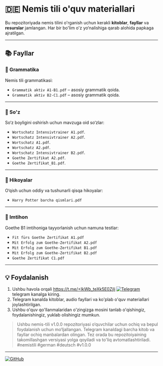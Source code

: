 # 🇩🇪 Nemis tili o'quv materiallari

Bu repozitoriyada nemis tilini o'rganish uchun kerakli **kitoblar**, **fayllar** va **resurslar** jamlangan. Har bir bo'lim o'z yo‘nalishiga qarab alohida papkaga ajratilgan.

---

## 📚 Fayllar

### 📁 Grammatika
Nemis tili grammatikasi:
- `Grammatik aktiv A1-B1.pdf` – asosiy grammatik qoida.
- `Grammatik aktiv B2-C1.pdf` – asosiy grammatik qoida.

---

### 📁 So'z
So‘z boyligini oshirish uchun mavzuga oid so‘zlar:
- `Wortschatz Intensivtrainer A1.pdf`.
- `Wortschatz Intensivtrainer A2.pdf`.
- `Wortschatz A1.pdf`.
- `Wortschatz A2.pdf`.
- `Wortschatz Intensivtrainer B2.pdf`.
- `Goethe Zertifikat A2.pdf`.
- `Goethe Zertifikat_B1.pdf`.

---

### 📁 Hikoyalar
O‘qish uchun oddiy va tushunarli qisqa hikoyalar:
- `Harry Potter barcha qismlari.pdf`

---

### 📁 Imtihon
Goethe B1 imtihoniga tayyorlanish uchun namuna testlar:
- `Fit fürs Goethe Zertifikat A1.pdf`
- `Mit Erfolg zum Goethe-Zertifikat A2.pdf`
- `Mit Erfolg zum Goethe-Zertifikat B1.pdf`
- `Mit Erfolg zum Goethe-Zertifikat B2.pdf`
- `Goethe Zertifikat C1.pdf`
  
---

## 💡 Foydalanish

1. Ushbu havola orqali https://t.me/+IkWb_teXk5E0Zjli [![Telegram](https://img.shields.io/badge/Telegram-Chat-2CA5E0?style=for-the-badge&logo=telegram)](https://t.me/https://t.me/+IkWb_teXk5E0Zjli)
 telegram kanalga kiring.
2. Telegram kanalda kitoblar, audio fayllari va ko'plab o'quv materiallari joylashtirilgan.
3. Ushbu o'quv qo'llanmalaridan o'zingizga mosini tanlab o'qishingiz, foydalanishingiz, yuklab olishingiz mumkun.

> Ushbu nemis-tili v1.0.0 repozitoriyasi o‘quvchilar uchun ochiq va bepul foydalanish uchun mo‘ljallangan.
> Telegram kanaldagi barcha kitob va fayllar ochiq manbalardan olingan.
> Tez orada bu repozitoiyaining takomillashgan versiyasi yolga qoyiladi va to'liq avtomatlashtiriladi.
#nemistili #german #deutsch #v1.0.0


---
[![GitHub](https://img.shields.io/badge/GitHub-Follow-181717?style=for-the-badge&logo=github)](https://github.com/aabdurakhmanov)

